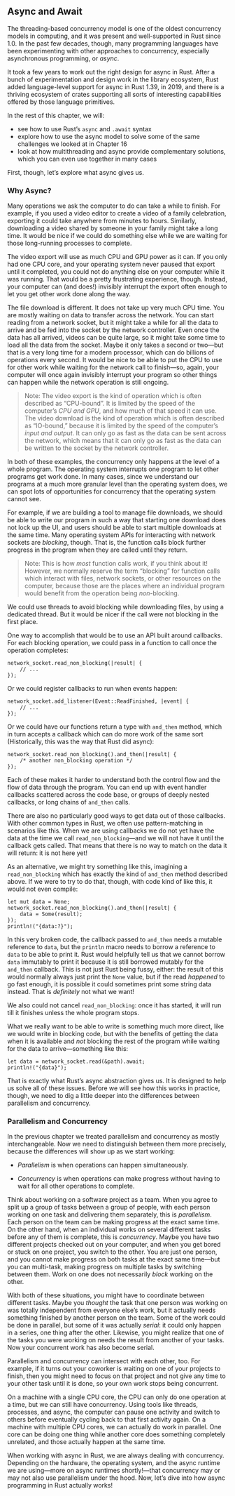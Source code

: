 ## Async and Await

The threading-based concurrency model is one of the oldest concurrency models in
computing, and it was present and well-supported in Rust since 1.0. In the past
few decades, though, many programming languages have been experimenting with
other approaches to concurrency, especially asynchronous programming, or
*async*.

It took a few years to work out the right design for async in Rust. After a
bunch of experimentation and design work in the library ecosystem, Rust added
language-level support for async in Rust 1.39, in 2019, and there is a thriving
ecosystem of crates supporting all sorts of interesting capabilities offered by
those language primitives.

In the rest of this chapter, we will:

* see how to use Rust’s `async` and `.await` syntax
* explore how to use the async model to solve some of the same challenges we
  looked at in Chapter 16
* look at how multithreading and async provide complementary solutions, which
  you can even use together in many cases

First, though, let’s explore what async gives us.

### Why Async?

Many operations we ask the computer to do can take a while to finish. For
example, if you used a video editor to create a video of a family celebration,
exporting it could take anywhere from minutes to hours. Similarly, downloading a
video shared by someone in your family might take a long time. It would be nice
if we could do something else while we are waiting for those long-running
processes to complete.

The video export will use as much CPU and GPU power as it can. If you only had
one CPU core, and your operating system never paused that export until it
completed, you could not do anything else on your computer while it was running.
That would be a pretty frustrating experience, though. Instead, your computer
can (and does!) invisibly interrupt the export often enough to let you get other
work done along the way.

The file download is different. It does not take up very much CPU time. You are
mostly waiting on data to transfer across the network. You can start reading
from a network socket, but it might take a while for all the data to arrive and
be fed into the socket by the network controller. Even once the data has all
arrived, videos can be quite large, so it might take some time to load all the
data from the socket. Maybe it only takes a second or two—but that is a very
long time for a modern processor, which can do billions of operations every
second. It would be nice to be able to put the CPU to use for other work while
waiting for the network call to finish—so, again, your computer will once again
invisibly interrupt your program so other things can happen while the network
operation is still ongoing.

> Note: The video export is the kind of operation which is often described as
> “CPU-bound”. It is limited by the speed of the computer’s *CPU and GPU*, and
> how much of that speed it can use. The video download is the kind of operation
> which is often described as “IO-bound,” because it is limited by the speed of
> the computer’s *input and output*. It can only go as fast as the data can be
> sent across the network, which means that it can only go as fast as the data
> can be written to the socket by the network controller.

In both of these examples, the concurrency only happens at the level of a whole
program. The operating system interrupts one program to let other
programs get work done. In many cases, since we understand our programs at a
much more granular level than the operating system does, we can spot lots of
opportunities for concurrency that the operating system cannot see.

For example, if we are building a tool to manage file downloads, we should be
able to write our program in such a way that starting one download does not lock
up the UI, and users should be able to start multiple downloads at the same
time. Many operating system APIs for interacting with network sockets are
*blocking*, though. That is, the function calls block further progress in the
program when they are called until they return.

> Note: This is how *most* function calls work, if you think about it! However,
> we normally reserve the term “blocking” for function calls which interact with
> files, network sockets, or other resources on the computer, because those are
> the places where an individual program would benefit from the operation being
> *non*-blocking.

We could use threads to avoid blocking while downloading files, by using a
dedicated thread. But it would be nicer if the call were not blocking in the
first place.

One way to accomplish that would be to use an API built around callbacks. For
each blocking operation, we could pass in a function to call once the operation
completes:

```rust,ignore
network_socket.read_non_blocking(|result| {
    // ...
});
```

Or we could register callbacks to run when events happen:

```rust,ignore
network_socket.add_listener(Event::ReadFinished, |event| {
    // ...
});
```

Or we could have our functions return a type with `and_then` method, which in
turn accepts a callback which can do more work of the same sort (Historically,
this was the way that Rust did async):

```rust,ignore
network_socket.read_non_blocking().and_then(|result| {
    /* another non_blocking operation */
});
```

Each of these makes it harder to understand both the control flow and the flow
of data through the program. You can end up with event handler callbacks
scattered across the code base, or groups of deeply nested callbacks, or long
chains of `and_then` calls.

There are also no particularly good ways to get data out of those callbacks.
With other common types in Rust, we often use pattern-matching in scenarios like
this. When we are using callbacks we do not yet have the data at the time we
call `read_non_blocking`—and we will not have it until the callback gets called.
That means that there is no way to match on the data it will return: it is not
here yet!

As an alternative, we might try something like this, imagining a
`read_non_blocking` which has exactly the kind of `and_then` method described
above. If we were to try to do that, though, with code kind of like this, it
would not even compile:

```rust,ignore,does_not_compile
let mut data = None;
network_socket.read_non_blocking().and_then(|result| {
    data = Some(result);
});
println!("{data:?}");
```

In this very broken code, the callback passed to `and_then` needs a mutable
reference to `data`, but the `println` macro needs to borrow a reference to
`data` to be able to print it. Rust would helpfully tell us that we cannot
borrow `data` immutably to print it because it is still borrowed mutably for the
`and_then` callback. This is not just Rust being fussy, either: the result of
this would normally always just print the `None` value, but if the read
*happened* to go fast enough, it is possible it could sometimes print some
string data instead. That is *definitely* not what we want!

We also could not cancel `read_non_blocking`: once it has started, it will run
till it finishes unless the whole program stops. <!-- TODO: check whether we
pick back up this thread anywhere! Cancellation is important. -->

What we really want to be able to write is something much more direct, like we
would write in blocking code, but with the benefits of getting the data when it
is available and *not* blocking the rest of the program while waiting for the
data to arrive—something like this:

```rust,ignore,does_not_compile
let data = network_socket.read(&path).await;
println!("{data}");
```

That is exactly what Rust’s async abstraction gives us. It is designed to help
us solve all of these issues. Before we will see how this works in practice,
though, we need to dig a little deeper into the differences between parallelism
and concurrency.

### Parallelism and Concurrency

In the previous chapter we treated parallelism and concurrency as mostly
interchangeable. Now we need to distinguish between them more precisely, because
the differences will show up as we start working:

* *Parallelism* is when operations can happen simultaneously.

* *Concurrency* is when operations can make progress without having to wait for
  all other operations to complete.

Think about working on a software project as a team. When you agree to split up
a group of tasks between a group of people, with each person working on one task
and delivering them separately, this is *parallelism*. Each person on the team
can be making progress at the exact same time. On the other hand, when an
individual works on several different tasks before any of them is complete, this
is *concurrency*. Maybe you have two different projects checked out on your
computer, and when you get bored or stuck on one project, you switch to the
other. You are just one person, and you cannot make progress on both tasks at
the exact same time—but you can multi-task, making progress on multiple tasks by
switching between them. Work on one does not necessarily *block* working on the
other.

With both of these situations, you might have to coordinate between different
tasks. Maybe you *thought* the task that one person was working on was totally
independent from everyone else’s work, but it actually needs something finished
by another person on the team. Some of the work could be done in parallel, but
some of it was actually *serial*: it could only happen in a series, one thing
after the other. Likewise, you might realize that one of the tasks you were
working on needs the result from another of your tasks. Now your concurrent work
has also become serial.

Parallelism and concurrency can intersect with each other, too. For example, if
it turns out your coworker is waiting on one of your projects to finish, then
you might need to focus on that project and not give any time to your other task
until it is done, so your own work stops being concurrent.

On a machine with a single CPU core, the CPU can only do one operation at a
time, but we can still have concurrency. Using tools like threads, processes,
and async, the computer can pause one activity and switch to others before
eventually cycling back to that first activity again. On a machine with multiple
CPU cores, we can actually do work in parallel. One core can be doing one thing
while another core does something completely unrelated, and those actually
happen at the same time.

When working with async in Rust, we are always dealing with concurrency.
Depending on the hardware, the operating system, and the async runtime we are
using—more on async runtimes shortly!—that concurrency may or may not also use
parallelism under the hood. Now, let’s dive into how async programming in Rust
actually works!
